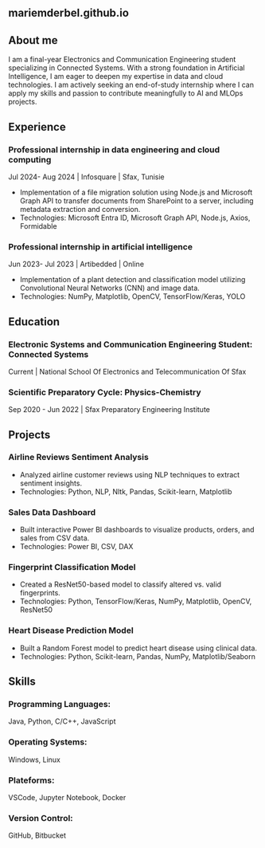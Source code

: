 ## mariemderbel.github.io

## About me
I am a final-year Electronics and Communication Engineering student specializing in Connected Systems. With a strong foundation in Artificial Intelligence, I am eager to deepen my expertise in data and cloud technologies. 
I am actively seeking an end-of-study internship where I can apply my skills and passion to contribute meaningfully to AI and MLOps projects.

## Experience

### Professional internship in data engineering and cloud computing 
Jul 2024- Aug 2024 | Infosquare | Sfax, Tunisie
- Implementation of a file migration solution using Node.js and Microsoft Graph API to transfer documents from SharePoint to a server, including metadata extraction and conversion.
- Technologies: Microsoft Entra ID, Microsoft Graph API, Node.js, Axios, Formidable

### Professional internship in artificial intelligence
Jun 2023- Jul 2023 | Artibedded | Online
- Implementation of a plant detection and classification model utilizing Convolutional Neural Networks (CNN) and image data.
- Technologies: NumPy, Matplotlib, OpenCV, TensorFlow/Keras, YOLO


## Education

### Electronic Systems and Communication Engineering Student: Connected Systems 
Current | National School Of Electronics and Telecommunication Of Sfax

### Scientific Preparatory Cycle: Physics-Chemistry
Sep 2020 - Jun 2022 | Sfax Preparatory Engineering Institute 


## Projects

### Airline Reviews Sentiment Analysis
- Analyzed airline customer reviews using NLP techniques to extract sentiment insights.
- Technologies: Python, NLP, Nltk, Pandas, Scikit-learn, Matplotlib
  
### Sales Data Dashboard
- Built interactive Power BI dashboards to visualize products, orders, and sales from CSV data.
- Technologies: Power BI, CSV, DAX
  
### Fingerprint Classification Model
- Created a ResNet50-based model to classify altered vs. valid fingerprints.
- Technologies: Python, TensorFlow/Keras, NumPy, Matplotlib, OpenCV, ResNet50

### Heart Disease Prediction Model
- Built a Random Forest model to predict heart disease using clinical data.
- Technologies: Python, Scikit-learn, Pandas, NumPy, Matplotlib/Seaborn

## Skills

###  Programming Languages:
Java, Python, C/C++, JavaScript
### Operating Systems:
Windows, Linux
### Plateforms:
VSCode, Jupyter Notebook, Docker
### Version Control:
 GitHub, Bitbucket
